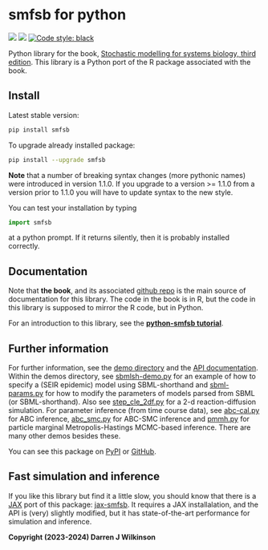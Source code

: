 # smfsb for python

[![](https://readthedocs.org/projects/python-smfsb/badge/)](https://python-smfsb.readthedocs.io/en/latest/index.html)
[![](https://github.com/darrenjw/python-smfsb/actions/workflows/ci.yml/badge.svg)](https://github.com/darrenjw/python-smfsb/actions)
[![Code style: black](https://img.shields.io/badge/code%20style-black-000000.svg)](https://github.com/psf/black)

Python library for the book, [Stochastic modelling for systems biology, third edition](https://github.com/darrenjw/smfsb/). This library is a Python port of the R package associated with the book.

## Install

Latest stable version:
```bash
pip install smfsb
```
To upgrade already installed package:
```bash
pip install --upgrade smfsb
```

**Note** that a number of breaking syntax changes (more pythonic names) were introduced in version 1.1.0. If you upgrade to a version >= 1.1.0 from a version prior to 1.1.0 you will have to update syntax to the new style.

You can test your installation by typing
```python
import smfsb
```
at a python prompt. If it returns silently, then it is probably installed correctly.

## Documentation

Note that **the book**, and its associated [github repo](https://github.com/darrenjw/smfsb) is the main source of documentation for this library. The code in the book is in R, but the code in this library is supposed to mirror the R code, but in Python.

For an introduction to this library, see the **[python-smfsb tutorial](https://python-smfsb.readthedocs.io/en/latest/source/tutorial.html)**.

## Further information

For further information, see the [demo directory](https://github.com/darrenjw/python-smfsb/tree/main/demos) and the [API documentation](https://python-smfsb.readthedocs.io/en/latest/index.html). Within the demos directory, see [sbmlsh-demo.py](https://github.com/darrenjw/python-smfsb/tree/main/demos/sbmlsh-demo.py) for an example of how to specify a (SEIR epidemic) model using SBML-shorthand and [sbml-params.py](https://github.com/darrenjw/python-smfsb/tree/main/demos/sbml-params.py) for how to modify the parameters of models parsed from SBML (or SBML-shorthand). Also see [step_cle_2df.py](https://github.com/darrenjw/python-smfsb/tree/main/demos/step_cle_2df.py) for a 2-d reaction-diffusion simulation. For parameter inference (from time course data), see [abc-cal.py](https://github.com/darrenjw/python-smfsb/tree/main/demos/abc-cal.py) for ABC inference, [abc_smc.py](https://github.com/darrenjw/python-smfsb/tree/main/demos/abc_smc.py) for ABC-SMC inference and [pmmh.py](https://github.com/darrenjw/python-smfsb/tree/main/demos/pmmh.py) for particle marginal Metropolis-Hastings MCMC-based inference. There are many other demos besides these.


You can see this package on [PyPI](https://pypi.org/project/smfsb/) or [GitHub](https://github.com/darrenjw/python-smfsb).


## Fast simulation and inference

If you like this library but find it a little slow, you should know that there is a [JAX](https://jax.readthedocs.io/) port of this package: [jax-smfsb](https://github.com/darrenjw/jax-smfsb). It requires a JAX installalation, and the API is (very) slightly modified, but it has state-of-the-art performance for simulation and inference.


**Copyright (2023-2024) Darren J Wilkinson**


